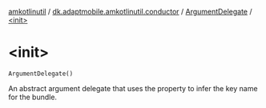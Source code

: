 [amkotlinutil](../../index.md) / [dk.adaptmobile.amkotlinutil.conductor](../index.md) / [ArgumentDelegate](index.md) / [&lt;init&gt;](./-init-.md)

# &lt;init&gt;

`ArgumentDelegate()`

An abstract argument delegate that uses the property to infer the key name for the bundle.

